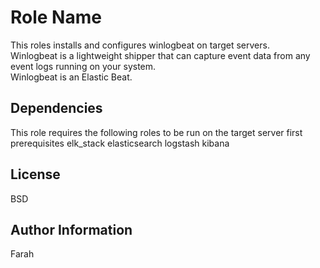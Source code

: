 Role Name
=========

This roles installs and configures winlogbeat on target servers.</br>
Winlogbeat is a lightweight shipper that can capture event data from any event logs running on your system.</br>
Winlogbeat is an Elastic Beat.

Dependencies
------------

This role requires the following roles to be run on the target server first</br>
prerequisites
elk_stack
elasticsearch
logstash
kibana

License
-------

BSD

Author Information
------------------

Farah


